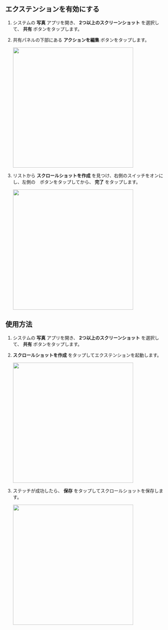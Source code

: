 ## エクステンションを有効にする

1. システムの **写真** アプリを開き、 **2つ以上のスクリーンショット** を選択して、 **共有** ボタンをタップします。

2. 共有パネルの下部にある **アクションを編集** ボタンをタップします。

    <img src="../../assets/guide-create-scrollshot-1.jpg" width="375" >

3. リストから **スクロールショットを作成** を見つけ、右側のスイッチをオンにし、左側の<img src="../../assets/guide-plus.png" style="height:1em !important; vertical-align:-10%">ボタンをタップしてから、 **完了** をタップします。

    <img src="../../assets/guide-create-scrollshot-2.jpg" width="375" >

## 使用方法

1. システムの **写真** アプリを開き、 **2つ以上のスクリーンショット** を選択して、 **共有** ボタンをタップします。

2. **スクロールショットを作成** をタップしてエクステンションを起動します。

    <img src="../../assets/guide-create-scrollshot-3.jpg" width="375" >

3. ステッチが成功したら、 **保存** をタップしてスクロールショットを保存します。

    <img src="../../assets/guide-create-scrollshot-4.jpg" width="375" >